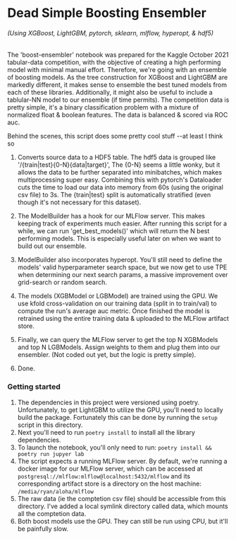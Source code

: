 # Dead Simple Boosting Ensembler
###### (Using XGBoost, LightGBM, pytorch, sklearn, mlflow, hyperopt, & hdf5)
The 'boost-ensembler' notebook was prepared for the Kaggle October 2021 tabular-data competition, with the objective of creating a high performing model with minimal manual effort. Therefore, we're going with an ensemble of boosting models. As the tree construction for XGBoost and LightGBM are markedly different, it makes sense to ensemble the best tuned models from each of these libraries. Additionally, it might also be useful to include a tablular-NN model to our ensemble (if time permits). The competition data is pretty simple, it's a binary classification problem with a mixture of normalized float & boolean features. The data is balanced & scored via ROC auc. 

Behind the scenes, this script does some pretty cool stuff --at least I think so

1) Converts source data to a HDF5 table. The hdf5 data is grouped like '/{train|test}{0-N}{data|target}', The {0-N} seems a little wonky, but it allows the data to be further separated into minibatches, which makes multiprocessing super easy. Combining this with pytorch's Dataloader cuts the time to load our data into memory from 60s (using the original csv file) to 3s. The {train|test} split is automatically stratified (even though it's not necessary for this dataset).

2) The ModelBuilder has a hook for our MLFlow server. This makes keeping track of experiments much easier. After running this script for a while, we can run 'get_best_models()' which will return the N best performing models. This is especially useful later on when we want to build out our ensemble.

3) ModelBuilder also incorporates hyperopt. You'll still need to define the models' valid hyperparameter search space, but we now get to use TPE when determining our next search params, a massive improvement over grid-search or random search.

4) The models (XGBModel or LGBModel) are trained using the GPU. We use kfold cross-validation on our training data (split in to train/val) to compute the run's average auc metric. Once finished the model is retrained using the entire training data & uploaded to the MLFlow artifact store.

5) Finally, we can query the MLFlow server to get the top N XGBModels and top N LGBModels. Assign weights to them and plug them into our ensembler. (Not coded out yet, but the logic is pretty simple).

6) Done.

### Getting started
1) The dependencies in this project were versioned using poetry. Unfortunately, to get LightGBM to utilize the GPU, you'll need to locally build the package. Fortunately this can be done by running the ```setup``` script in this directory.
2) Next you'll need to run ```poetry install``` to install all the library dependencies.
3) To launch the notebook, you'll only need to run:
```poetry install && poetry run jupyer lab```
4) The script expects a running MLFlow server. By default, we're running a docker image for our MLFlow server, which can be accessed at ```postgresql://mlflow:mlflow@localhost:5432/mlflow``` and its corresponding artifact store is a directory on the host machine: ```/media/ryan/aloha/mlflow```
5) The raw data (ie the comptetion csv file) should be accessible from this directory. I've added a local symlink directory called data, which mounts all the comptetion data.
6) Both boost models use the GPU. They can still be run using CPU, but it'll be painfully slow.